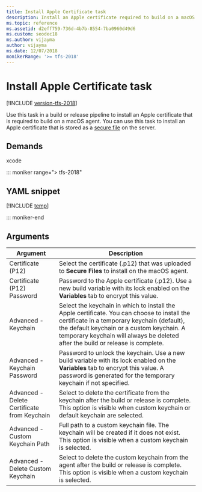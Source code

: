 ```yaml
---
title: Install Apple Certificate task
description: Install an Apple certificate required to build on a macOS agent on Azure Pipelines and Team Foundation Server (TFS)
ms.topic: reference
ms.assetid: d2eff759-736d-4b7b-8554-7ba0960d49d6
ms.custom: seodec18
ms.author: vijayma
author: vijayma
ms.date: 12/07/2018
monikerRange: '>= tfs-2018'
---
```


# Install Apple Certificate task

[!INCLUDE [version-tfs-2018](../../includes/version-tfs-2018.md)]

Use this task in a build or release pipeline to install an Apple certificate that is required to build on a macOS agent.
You can use this task to install an Apple certificate that is stored as a [secure file](../../library/secure-files.md) on the server.

## Demands

xcode

::: moniker range="> tfs-2018"

## YAML snippet

[!INCLUDE [temp](../includes/yaml/InstallAppleCertificateV2.md)]

::: moniker-end

## Arguments

| Argument | Description |
| -------- | ----------- |
| Certificate (P12) | Select the certificate (.p12) that was uploaded to **Secure Files** to install on the macOS agent. |
| Certificate (P12) Password | Password to the Apple certificate (.p12). Use a new build variable with its lock enabled on the **Variables** tab to encrypt this value. |
| Advanced - Keychain | Select the keychain in which to install the Apple certificate. You can choose to install the certificate in a temporary keychain (default), the default keychain or a custom keychain. A temporary keychain will always be deleted after the build or release is complete. |
| Advanced - Keychain Password | Password to unlock the keychain. Use a new build variable with its lock enabled on the **Variables** tab to encrypt this value. A password is generated for the temporary keychain if not specified. |
| Advanced - Delete Certificate from Keychain | Select to delete the certificate from the keychain after the build or release is complete. This option is visible when custom keychain or default keychain are selected. |
| Advanced - Custom Keychain Path | Full path to a custom keychain file. The keychain will be created if it does not exist. This option is visible when a custom keychain is selected. |
| Advanced - Delete Custom Keychain | Select to delete the custom keychain from the agent after the build or release is complete. This option is visible when a custom keychain is selected. |
